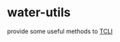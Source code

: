 # water-utils

provide some useful methods to [TCLI](https://marketplace.visualstudio.com/items?itemName=sillyY.tcli)
